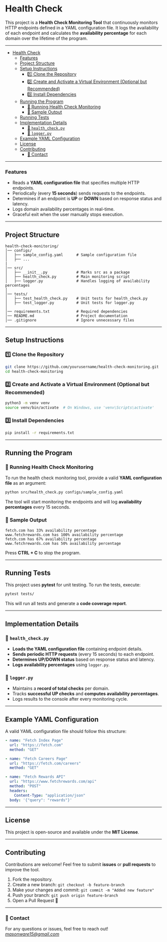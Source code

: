 # Health Check

This project is a **Health Check Monitoring Tool** that continuously monitors HTTP endpoints defined in a YAML configuration file. It logs the availability of each endpoint and calculates the **availability percentage** for each domain over the lifetime of the program.

---

- [Health Check](#health-check)
    - [Features](#features)
  - [Project Structure](#project-structure)
  - [Setup Instructions](#setup-instructions)
    - [1️⃣ Clone the Repository](#1️⃣-clone-the-repository)
    - [2️⃣ Create and Activate a Virtual Environment (Optional but Recommended)](#2️⃣-create-and-activate-a-virtual-environment-optional-but-recommended)
    - [3️⃣ Install Dependencies](#3️⃣-install-dependencies)
  - [Running the Program](#running-the-program)
    - [🔹 Running Health Check Monitoring](#-running-health-check-monitoring)
    - [🔹 Sample Output](#-sample-output)
  - [Running Tests](#running-tests)
  - [Implementation Details](#implementation-details)
    - [🔹 `health_check.py`](#-health_checkpy)
    - [🔹 `logger.py`](#-loggerpy)
  - [Example YAML Configuration](#example-yaml-configuration)
  - [License](#license)
  - [Contributing](#contributing)
    - [📧 Contact](#-contact)

---

### Features
- Reads a **YAML configuration file** that specifies multiple HTTP endpoints.
- Periodically (every **15 seconds**) sends requests to the endpoints.
- Determines if an endpoint is **UP** or **DOWN** based on response status and latency.
- Logs domain availability percentages in real-time.
- Graceful exit when the user manually stops execution.

---

## Project Structure

```
health-check-monitoring/
│── configs/
│   ├── sample_config.yaml      # Sample configuration file
│   ├── ...
| 
│── src/
│   ├── __init__.py             # Marks src as a package
│   ├── health_check.py         # Main monitoring script
│   ├── logger.py               # Handles logging of availability percentages
│
│── tests/
│   ├── test_health_check.py    # Unit tests for health_check.py
│   ├── test_logger.py          # Unit tests for logger.py
│
│── requirements.txt            # Required dependencies
│── README.md                   # Project documentation
│── .gitignore                  # Ignore unnecessary files
```

---

## Setup Instructions

### 1️⃣ Clone the Repository
```sh
git clone https://github.com/yourusername/health-check-monitoring.git
cd health-check-monitoring
```

### 2️⃣ Create and Activate a Virtual Environment (Optional but Recommended)
```sh
python3 -m venv venv
source venv/bin/activate  # On Windows, use 'venv\Scripts\activate'
```

### 3️⃣ Install Dependencies
```sh
pip install -r requirements.txt
```

---

## Running the Program

### 🔹 Running Health Check Monitoring
To run the health check monitoring tool, provide a valid **YAML configuration file** as an argument:
```sh
python src/health_check.py configs/sample_config.yaml
```
The tool will start monitoring the endpoints and will log **availability percentages** every 15 seconds.

### 🔹 Sample Output
```
fetch.com has 33% availability percentage
www.fetchrewards.com has 100% availability percentage
fetch.com has 67% availability percentage
www.fetchrewards.com has 50% availability percentage
```
Press **CTRL + C** to stop the program.

---

## Running Tests
This project uses **pytest** for unit testing. To run the tests, execute:
```sh
pytest tests/
```
This will run all tests and generate a **code coverage report**.

---

## Implementation Details

### 🔹 `health_check.py`
- **Loads the YAML configuration file** containing endpoint details.
- **Sends periodic HTTP requests** (every 15 seconds) to each endpoint.
- **Determines UP/DOWN status** based on response status and latency.
- **Logs availability percentages** using `logger.py`.

### 🔹 `logger.py`
- Maintains a **record of total checks** per domain.
- Tracks **successful UP checks** and **computes availability percentages**.
- Logs results to the console after every monitoring cycle.

---

## Example YAML Configuration
A valid YAML configuration file should follow this structure:
```yaml
- name: "Fetch Index Page"
  url: "https://fetch.com"
  method: "GET"

- name: "Fetch Careers Page"
  url: "https://fetch.com/careers"
  method: "GET"

- name: "Fetch Rewards API"
  url: "https://www.fetchrewards.com/api"
  method: "POST"
  headers:
    Content-Type: "application/json"
  body: '{"query": "rewards"}'
```

---

## License
This project is open-source and available under the **MIT License**.

---

## Contributing
Contributions are welcome! Feel free to submit **issues** or **pull requests** to improve the tool.

1. Fork the repository.
2. Create a new branch: `git checkout -b feature-branch`
3. Make your changes and commit: `git commit -m "Added new feature"`
4. Push your branch: `git push origin feature-branch`
5. Open a Pull Request 🚀

---

### 📧 Contact
For any questions or issues, feel free to reach out!
*masonware15@gmail.com*
